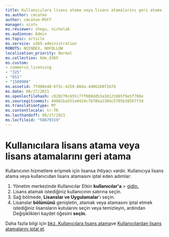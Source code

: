 ```yaml
---
title: Kullanıcılara lisans atama veya lisans atamalarını geri atama
ms.author: cmcatee
author: cmcatee-MSFT
manager: scotv
ms.reviewer: shegu, nicholak
ms.audience: Admin
ms.topic: article
ms.service: o365-administration
ROBOTS: NOINDEX, NOFOLLOW
localization_priority: Normal
ms.collection: Adm_O365
ms.custom:
- commerce_licensing
- "325"
- "651"
- "1500008"
ms.assetid: 7fd08e48-6f3c-4259-88da-4d06288f2b7d
ms.date: 08/27/2021
ms.openlocfilehash: c820270c655c77f008dd53a3d123d65f9e5f788e
ms.sourcegitcommit: 44081ba551e0424c7b78ba2304c5705b38567f3d
ms.translationtype: MT
ms.contentlocale: tr-TR
ms.lasthandoff: 08/27/2021
ms.locfileid: "58679319"
---
```

# <a name="assign-or-unassign-licenses-to-users"></a>Kullanıcılara lisans atama veya lisans atamalarını geri atama

Kullanıcının hizmetlere erişmek için lisansa ihtiyacı vardır. Kullanıcıya lisans atama veya kullanıcıdan lisans atamasını iptal eden adımlar:
  
1. Yönetim merkezinde Kullanıcılar Etkin **kullanıcılar'a** \> [gidin.](https://go.microsoft.com/fwlink/p/?linkid=834822)
2. Lisans atamak istediğiniz kullanıcının satırına seçin.
3. Sağ bölmede, **Lisanslar ve Uygulamalar**'ı seçin.
4. Lisanslar **bölümünü** genişletin, atamak veya atamasını iptal etmek istediğiniz lisansların kutularını seçin veya temizleyin, ardından Değişiklikleri kaydet öğesini **seçin.**

Daha fazla bilgi için [bkz. Kullanıcılara lisans atama](https://docs.microsoft.com/microsoft-365/admin/manage/assign-licenses-to-users)ve [Kullanıcılardan lisans atamalarını iptal et](https://docs.microsoft.com/microsoft-365/admin/manage/remove-licenses-from-users).